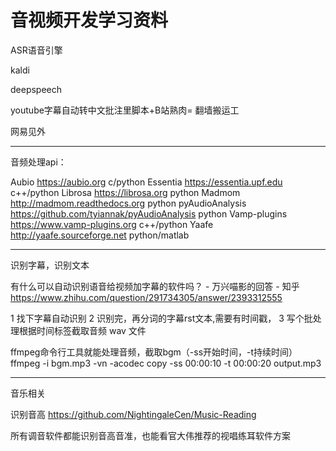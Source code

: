 # 音视频开发学习资料



ASR语音引擎

kaldi

deepspeech

youtube字幕自动转中文批注里脚本+B站熟肉= 翻墙搬运工

网易见外

---------------------



音频处理api：

Aubio	https://aubio.org	c/python
Essentia	https://essentia.upf.edu	c++/python
Librosa	https://librosa.org	python
Madmom	http://madmom.readthedocs.org	python
pyAudioAnalysis	https://github.com/tyiannak/pyAudioAnalysis	python
Vamp-plugins	https://www.vamp-plugins.org	c++/python
Yaafe	http://yaafe.sourceforge.net	python/matlab



------------------------------------

识别字幕，识别文本

有什么可以自动识别语音给视频加字幕的软件吗？ - 万兴喵影的回答 - 知乎 https://www.zhihu.com/question/291734305/answer/2393312555

1 找下字幕自动识别
2 识别完，再分词的字幕rst文本,需要有时间戳，
3 写个批处理根据时间标签截取音频 wav 文件

ffmpeg命令行工具就能处理音频，截取bgm（-ss开始时间，-t持续时间） ffmpeg -i bgm.mp3 -vn -acodec copy -ss 00:00:10 -t 00:00:20 output.mp3



----------------

音乐相关

识别音高 https://github.com/NightingaleCen/Music-Reading

所有调音软件都能识别音高音准，也能看官大伟推荐的视唱练耳软件方案










































































































































































































